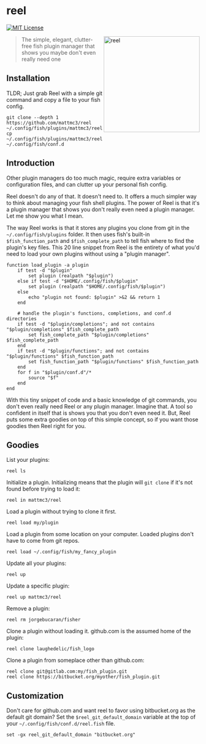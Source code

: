 # reel

[![MIT License](https://img.shields.io/badge/license-MIT-007EC7.svg?style=flat-square)](/LICENSE)

<img align="right"
     width="250"
     alt="reel"
     src="https://raw.githubusercontent.com/mattmc3/reel/resources/img/pexels-brent-keane-1687242.jpg">

> The simple, elegant, clutter-free fish plugin manager that shows you maybe don't even really need one

## Installation

TLDR; Just grab Reel with a simple git command and copy a file to your fish config.

```shell
git clone --depth 1 https://github.com/mattmc3/reel ~/.config/fish/plugins/mattmc3/reel
cp ~/.config/fish/plugins/mattmc3/reel/templates/reel.fish ~/.config/fish/conf.d
```

## Introduction

Other plugin managers do too much magic, require extra variables or configuration files, and can clutter up your personal fish config.

Reel doesn't do any of that.
It doesn't need to.
It offers a much simpler way to think about managing your fish shell plugins.
The power of Reel is that it's a plugin manager that shows you don't really even need a plugin manager.
Let me show you what I mean.

The way Reel works is that it stores any plugins you clone from git in the `~/.config/fish/plugins` folder.
It then uses fish's built-in `$fish_function_path` and `$fish_complete_path` to tell fish where to find the plugin's key files.
This 20 line snippet from Reel is the entirety of what you'd need to load your own plugins without using a "plugin manager".

```fish
function load_plugin -a plugin
    if test -d "$plugin"
        set plugin (realpath "$plugin")
    else if test -d "$HOME/.config/fish/$plugin"
        set plugin (realpath "$HOME/.config/fish/$plugin")
    else
        echo "plugin not found: $plugin" >&2 && return 1
    end

    # handle the plugin's functions, completions, and conf.d directories
    if test -d "$plugin/completions"; and not contains "$plugin/completions" $fish_complete_path
        set fish_complete_path "$plugin/completions" $fish_complete_path
    end
    if test -d "$plugin/functions"; and not contains "$plugin/functions" $fish_function_path
        set fish_function_path "$plugin/functions" $fish_function_path
    end
    for f in "$plugin/conf.d"/*
        source "$f"
    end
end
```

With this tiny snippet of code and a basic knowledge of git commands, you don't even really need Reel or any plugin manager.
Imagine that.
A tool so confident in itself that is shows you that you don't even need it.
But, Reel puts some extra goodies on top of this simple concept, so if you want those goodies then Reel right for you.

## Goodies

List your plugins:

```fish
reel ls
```

Initialize a plugin. Initializing means that the plugin will `git clone` if it's not found before trying to load it:

```fish
reel in mattmc3/reel
```

Load a plugin without trying to clone it first.

```fish
reel load my/plugin
```

Load a plugin from some location on your computer.
Loaded plugins don't have to come from git repos.

```fish
reel load ~/.config/fish/my_fancy_plugin
```

Update all your plugins:

```fish
reel up
```

Update a specific plugin:

```fish
reel up mattmc3/reel
```

Remove a plugin:

```fish
reel rm jorgebucaran/fisher
```

Clone a plugin without loading it. github.com is the assumed home of the plugin:

```fish
reel clone laughedelic/fish_logo
```

Clone a plugin from someplace other than github.com:

```fish
reel clone git@gitlab.com:my/fish_plugin.git
reel clone https://bitbucket.org/myother/fish_plugin.git
```

## Customization

Don't care for github.com and want reel to favor using bitbucket.org as the default git domain? Set the `$reel_git_default_domain` variable at the top of your `~/.config/fish/conf.d/reel.fish` file.

```fish
set -gx reel_git_default_domain "bitbucket.org"
```
